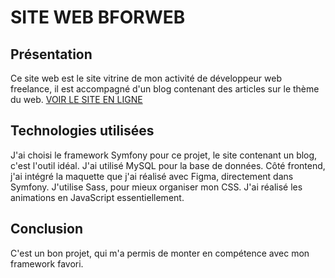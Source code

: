 
 # SITE WEB BFORWEB

## Présentation

Ce site web est le site vitrine de mon activité de développeur web freelance, il est accompagné d'un blog contenant des articles sur le thème du web.
 [VOIR LE SITE EN LIGNE](https://bforweb.fr)

## Technologies utilisées

J'ai choisi le framework Symfony pour ce projet, le site contenant un blog, c'est l'outil idéal. J'ai utilisé MySQL pour la base de données. Côté frontend, j'ai intégré la maquette que j'ai réalisé avec Figma, directement dans Symfony. J'utilise Sass, pour mieux organiser mon CSS. J'ai réalisé les animations en JavaScript essentiellement.

## Conclusion

C'est un bon projet, qui m'a permis de monter en compétence avec mon framework favori. 

 
